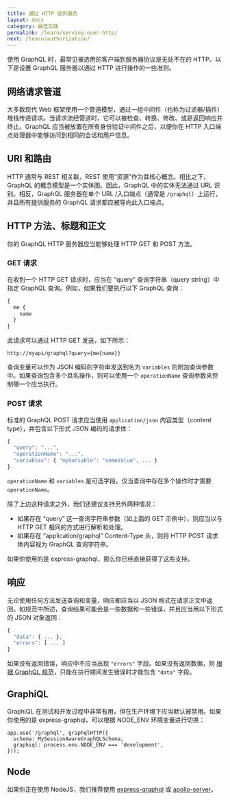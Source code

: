 ```yaml
---
title: 通过 HTTP 提供服务
layout: docs
category: 最佳实践
permalink: /learn/serving-over-http/
next: /learn/authorization/
---
```


使用 GraphQL 时，最常见被选用的客户端到服务器协议是无处不在的 HTTP。以下是设置 GraphQL 服务器以通过 HTTP 进行操作的一些准则。

## 网络请求管道
大多数现代 Web 框架使用一个管道模型，通过一组中间件（也称为过滤器/插件）堆栈传递请求。当请求流经管道时，它可以被检查、转换、修改、或是返回响应并终止。GraphQL 应当被放置在所有身份验证中间件之后，以便你在 HTTP 入口端点处理器中能够访问到相同的会话和用户信息。

## URI 和路由
HTTP 通常与 REST 相关联，REST 使用“资源”作为其核心概念。相比之下，GraphQL 的概念模型是一个实体图。因此，GraphQL 中的实体无法通过 URL 识别。相反，GraphQL 服务器在单个 URL /入口端点（通常是 `/graphql`）上运行，并且所有提供服务的 GraphQL 请求都应被导向此入口端点。

## HTTP 方法、标题和正文
你的 GraphQL HTTP 服务器应当能够处理 HTTP GET 和 POST 方法。

### GET 请求

在收到一个 HTTP GET 请求时，应当在 “query” 查询字符串（query string）中指定 GraphQL 查询。例如，如果我们要执行以下 GraphQL 查询：

```graphql
{
  me {
    name
  }
}
```

此请求可以通过 HTTP GET 发送，如下所示：

```
http://myapi/graphql?query={me{name}}
```

查询变量可以作为 JSON 编码的字符串发送到名为 `variables` 的附加查询参数中。如果查询包含多个具名操作，则可以使用一个 `operationName` 查询参数来控制哪一个应当执行。

### POST 请求

标准的 GraphQL POST 请求应当使用 `application/json` 内容类型（content type），并包含以下形式 JSON 编码的请求体：

```js
{
  "query": "...",
  "operationName": "...",
  "variables": { "myVariable": "someValue", ... }
}
```

`operationName` 和 `variables` 是可选字段。仅当查询中存在多个操作时才需要 `operationName`。

除了上边这种请求之外，我们还建议支持另外两种情况：

* 如果存在 “query” 这一查询字符串参数（如上面的 GET 示例中），则应当以与 HTTP GET 相同的方式进行解析和处理。
* 如果存在 “application/graphql” Content-Type 头，则将 HTTP POST 请求体内容视为 GraphQL 查询字符串。

如果你使用的是 express-graphql，那么你已经直接获得了这些支持。

## 响应

无论使用任何方法发送查询和变量，响应都应当以 JSON 格式在请求正文中返回。如规范中所述，查询结果可能会是一些数据和一些错误，并且应当用以下形式的 JSON 对象返回：

```js
{
  "data": { ... },
  "errors": [ ... ]
}
```

如果没有返回错误，响应中不应当出现 `"errors"` 字段。如果没有返回数据，则 [根据 GraphQL 规范](http://spec.graphql.cn//#sec-Data-)，只能在执行期间发生错误时才能包含 `"data"` 字段。

## GraphiQL
GraphiQL 在测试和开发过程中非常有用，但在生产环境下应当默认被禁用。如果你使用的是 express-graphql，可以根据 NODE_ENV 环境变量进行切换：

```
app.use('/graphql', graphqlHTTP({
  schema: MySessionAwareGraphQLSchema,
  graphiql: process.env.NODE_ENV === 'development',
}));
```

## Node
如果你正在使用 NodeJS，我们推荐使用 [express-graphql](https://github.com/graphql/express-graphql) 或 [apollo-server](https://github.com/apollographql/apollo-server)。
